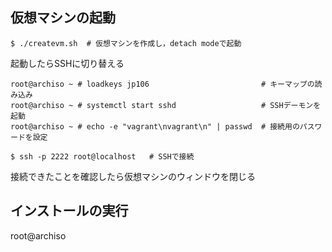 ## 仮想マシンの起動
```
$ ./createvm.sh  # 仮想マシンを作成し，detach modeで起動
```

起動したらSSHに切り替える
```
root@archiso ~ # loadkeys jp106                         # キーマップの読み込み
root@archiso ~ # systemctl start sshd                   # SSHデーモンを起動
root@archiso ~ # echo -e "vagrant\nvagrant\n" | passwd  # 接続用のパスワードを設定
```
```
$ ssh -p 2222 root@localhost   # SSHで接続
```
接続できたことを確認したら仮想マシンのウィンドウを閉じる

## インストールの実行
root@archiso